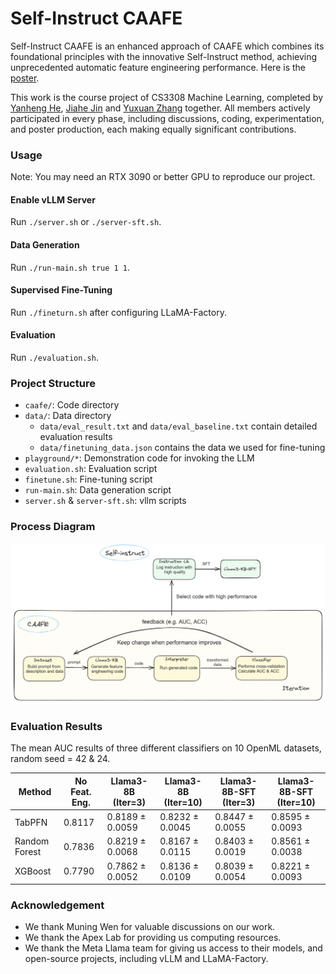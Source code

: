 # Self-Instruct CAAFE

Self-Instruct CAAFE is an enhanced approach of CAAFE which combines its foundational principles with the innovative Self-Instruct method, achieving unprecedented automatic feature engineering performance. Here is the [poster](poster.pdf).

This work is the course project of CS3308 Machine Learning, completed by [Yanheng He](https://github.com/HenryHe0123), [Jiahe Jin](https://github.com/zizi0123) and [Yuxuan Zhang](https://github.com/zyx11451) together. All members actively participated in every phase, including discussions, coding, experimentation, and poster production, each making equally significant contributions.

### Usage

Note: You may need an RTX 3090 or better GPU to reproduce our project.

#### Enable vLLM Server

Run `./server.sh` or `./server-sft.sh`.

#### Data Generation 

Run `./run-main.sh true 1 1`.

#### Supervised Fine-Tuning

Run `./fineturn.sh` after configuring LLaMA-Factory.

#### Evaluation

Run `./evaluation.sh`.

### Project Structure

- `caafe/`: Code directory
- `data/`: Data directory
  - `data/eval_result.txt` and `data/eval_baseline.txt` contain detailed evaluation results
  - `data/finetuning_data.json` contains the data we used for fine-tuning
- `playground/*`: Demonstration code for invoking the LLM
- `evaluation.sh`: Evaluation script
- `finetune.sh`: Fine-tuning script
- `run-main.sh`: Data generation script
- `server.sh` & `server-sft.sh`: vllm scripts

### Process Diagram
![Process Diagram](process.png)

### Evaluation Results

The mean AUC results of three different classifiers on 10 OpenML datasets, random seed = 42 & 24.

| Method        | No Feat. Eng. | Llama3-8B (Iter=3) | Llama3-8B (Iter=10) | Llama3-8B-SFT (Iter=3) | Llama3-8B-SFT (Iter=10) |
| ------------- | ------------- | ------------------ | ------------------- | ---------------------- | ----------------------- |
| TabPFN        | 0.8117        | 0.8189 ± 0.0059    | 0.8232 ± 0.0045     | 0.8447 ± 0.0055        | 0.8595 ± 0.0093         |
| Random Forest | 0.7836        | 0.8219 ± 0.0068    | 0.8167 ± 0.0115     | 0.8403 ± 0.0019        | 0.8561 ± 0.0038         |
| XGBoost       | 0.7790        | 0.7862 ± 0.0052    | 0.8136 ± 0.0109     | 0.8039 ± 0.0054        | 0.8221 ± 0.0093         |

### Acknowledgement

* We thank Muning Wen for valuable discussions on our work.
* We thank the Apex Lab for providing us computing resources.
* We thank the Meta Llama team for giving us access to their models, and open-source projects, including vLLM and LLaMA-Factory.
